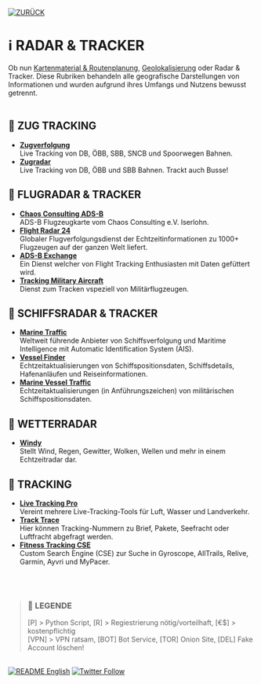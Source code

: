<div align="left">
  <a href="https://github.com/ot2i7ba/OSINT/blob/main/de/"><img alt="ZURÜCK" src="https://img.shields.io/badge/ZURÜCK-lightgrey.svg?style=for-the-badge"></a>
</div>

# ℹ️ RADAR & TRACKER
Ob nun [Kartenmaterial & Routenplanung](md/maps.md), [Geolokalisierung](md/geolocation.md) oder Radar & Tracker. Diese Rubriken behandeln alle geografische Darstellungen von Informationen und wurden aufgrund ihres Umfangs und Nutzens bewusst getrennt.<br/><br/>

## 📑 ZUG TRACKING
- **[Zugverfolgung](https://www.zugverfolgung.com/ "Zugverfolgung")**<br/>
Live Tracking von DB, ÖBB, SBB, SNCB und Spoorwegen Bahnen.
- **[Zugradar](https://zugradar.live/ "Zugradar")**<br/>
Live Tracking von DB, ÖBB und SBB Bahnen. Trackt auch Busse!

## 📑 FLUGRADAR & TRACKER
- **[Chaos Consulting ADS-B](https://adsb.chaos-consulting.de/map/ "Chaos Consulting ADS-B")**<br/>
ADS-B Flugzeugkarte vom Chaos Consulting e.V. Iserlohn.
- **[Flight Radar 24](https://www.flightradar24.com/ "Flight Radar 24")**<br/>
Globaler Flugverfolgungsdienst der Echtzeitinformationen zu 1000+ Flugzeugen auf der ganzen Welt liefert.
- **[ADS-B Exchange](https://globe.adsbexchange.com/ "ADS-B Exchange")**<br/>
Ein Dienst welcher von Flight Tracking Enthusiasten mit Daten gefüttert wird.
- **[Tracking Military Aircraft](https://ads-b.nl/ "Tracking Military Aircraft")**<br/>
Dienst zum Tracken vspeziell von Militärflugzeugen.

## 📑 SCHIFFSRADAR & TRACKER
- **[Marine Traffic](https://www.marinetraffic.com/ "Marine Traffic")**<br/>
Weltweit führende Anbieter von Schiffsverfolgung und Maritime Intelligence mit Automatic Identification System (AIS).
- **[Vessel Finder](https://www.vesselfinder.com/de "Vessel Finder")**<br/>
Echtzeitaktualisierungen von Schiffspositionsdaten, Schiffsdetails, Hafenanläufen und Reiseinformationen.
- **[Marine Vessel Traffic](https://www.marinevesseltraffic.com/2013/02/military-ship-track.html "Marine Vessel Traffic")**<br/>
Echtzeitaktualisierungen (in Anführungszeichen) von militärischen Schiffspositionsdaten.

## 📑 WETTERRADAR
- **[Windy](https://www.windy.com/ "Windy")**<br/>
Stellt Wind, Regen, Gewitter, Wolken, Wellen und mehr in einem Echtzeitradar dar.

## 📑 TRACKING
- **[Live Tracking Pro](https://livetracking.pro/ "Live Tracking Pro")**<br/>
Vereint mehrere Live-Tracking-Tools für Luft, Wasser und Landverkehr.
- **[Track Trace](https://www.track-trace.com/ "Track Trace")**<br/>
Hier können Tracking-Nummern zu Brief, Pakete, Seefracht oder Luftfracht abgefragt werden.
- **[Fitness Tracking CSE](https://cse.google.com/cse?cx=f4810de23ed2b0a32 "Fitness Tracking CSE")**<br/>
Custom Search Engine (CSE) zur Suche in Gyroscope, AllTrails, Relive, Garmin, Ayvri und MyPacer.

<br/><br/>
>### 📌 LEGENDE
>[P] > Python Script, [R] > Regiestrierung nötig/vorteilhaft, [€$] > kostenpflichtig<br/>[VPN] > VPN ratsam, [BOT] Bot Service, [TOR] Onion Site, [DEL] Fake Account löschen!

<br/>
<div align="left">
  <a href="https://github.com/ot2i7ba/OSINT/blob/main/en/README.md"><img alt="README English" src="https://img.shields.io/badge/README-English-lightgrey.svg?style=for-the-badge"></a>
  <a href="https://twitter.com/intent/follow?screen_name=ot2i7ba"><img alt="Twitter Follow" src="https://img.shields.io/twitter/follow/ot2i7ba?logo=twitter&logoColor=white&style=for-the-badge"></a>
</div>
